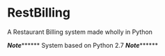 # RestBilling
A Restaurant Billing system made wholly in Python


***************************************************Note*********************************************************
System based on Python 2.7
***************************************************Note*********************************************************
